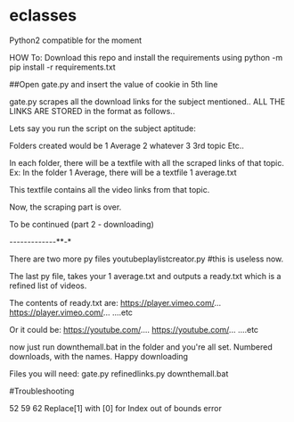 # eclasses

Python2 compatible for the moment

HOW To:
Download this repo and install the requirements using
    python -m pip install -r requirements.txt

##Open gate.py and insert the value of cookie in 5th line

gate.py
scrapes all the download links for the subject mentioned.. 
ALL THE LINKS ARE STORED in the format as follows.. 

Lets say you run the script on the subject aptitude:

Folders created would be
1 Average
2 whatever
3 3rd topic
Etc.. 

In each folder, there will be a textfile with all the scraped links of that topic. 
Ex:
In the folder 1 Average, there will be a textfile
1 average.txt

This textfile contains all the video links from that topic. 

Now, the scraping part is over. 

To be continued (part 2 - downloading)


-*-*-*-*-*-*-*-*-*-*-*-*-**-*


There are two more py files
youtubeplaylistcreator.py
#this is useless now. 


The last py file, takes your 
1 average.txt
and outputs a ready.txt which is a refined list of videos. 

The contents of ready.txt are:
https://player.vimeo.com/...
https://player.vimeo.com/... 
....etc

Or it could be:
https://youtube.com/....
https://youtube.com/... 
....etc

now just run downthemall.bat in the folder and you're all set.
Numbered downloads, with the names. 
Happy downloading

Files you will need:
gate.py
refinedlinks.py
downthemall.bat



#Troubleshooting

52 59 62
Replace[1] with [0] for Index out of bounds error